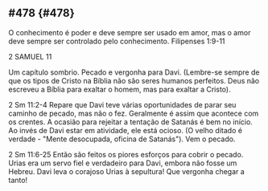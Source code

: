 ## #478 {#478}

O conhecimento é poder e deve sempre ser usado em amor, mas o amor deve sempre ser controlado pelo conhecimento. Filipenses 1:9-11

2 SAMUEL 11

Um capítulo sombrio. Pecado e vergonha para Davi. (Lembre-se sempre de que os tipos de Cristo na Bíblia não são seres humanos perfeitos. Deus não escreveu a Bíblia para exaltar o homem, mas para exaltar a Cristo).

2 Sm 11:2-4 Repare que Davi teve várias oportunidades de parar seu caminho de pecado, mas não o fez. Geralmente é assim que acontece com os crentes. A ocasião para rejeitar a tentação de Satanás é bem no início. Ao invés de Davi estar em atividade, ele está ocioso. (O velho ditado é verdade - &quot;Mente desocupada, oficina de Satanás&quot;). Vem o pecado.

2 Sm 11:6-25 Então são feitos os piores esforços para cobrir o pecado. Urias era um servo fiel e verdadeiro para Davi, embora não fosse um Hebreu. Davi leva o corajoso Urias à sepultura! Que vergonha chegar a tanto!